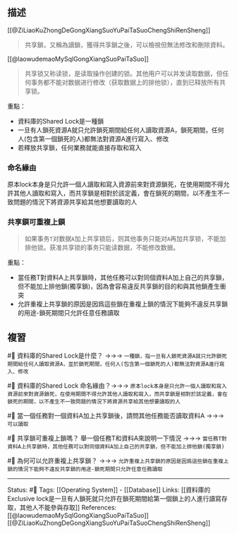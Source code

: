 
## 描述
[[@ZiLiaoKuZhongDeGongXiangSuoYuPaiTaSuoChengShiRenSheng]]
> 共享鎖，又稱為讀鎖，獲得共享鎖之後，可以檢視但無法修改和刪除資料。

[[@laowudemaoMySqlGongXiangSuoPaiTaSuo]]
> 共享锁又称读锁，是读取操作创建的锁。其他用户可以并发读取数据，但任何事务都不能对数据进行修改（获取数据上的排他锁），直到已释放所有共享锁。

重點：
- 資料庫的Shared Lock是一種鎖
- 一旦有人鎖死資源A就只允許鎖死期間給任何人讀取資源A，鎖死期間，任何人(包含第一個鎖死的人)都無法對資源A進行寫入、修改
- 若釋放共享鎖，任何業務就能直接存取和寫入

### 命名緣由
原本lock本身是只允許一個人讀取和寫入資源前來對資源鎖死，在使用期間不得允許其他人讀取和寫入，而共享鎖是相對於該定義，會在鎖死的期間，以不產生不一致問題的情況下將資源共享給其他想要讀取的人


### 共享鎖可重複上鎖
> 如果事务`T`对数据`A`加上共享锁后，则其他事务只能对`A`再加共享锁，不能加排他锁。获准共享锁的事务只能读数据，不能修改数据。

重點：
- 當任務T對資料A上共享鎖時，其他任務可以對同個資料A加上自己的共享鎖，但不能加上排他鎖(獨享鎖)，因為會容易違反共享鎖的目的和與其他鎖產生衝突
- 允許重複上共享鎖的原因是因爲這些鎖在重複上鎖的情況下能夠不違反共享鎖的用途-鎖死期間只允許任意任務讀取
## 複習
#🧠 資料庫的Shared Lock是什麼？ ->->-> `一種鎖，指一旦有人鎖死資源A就只允許鎖死期間給任何人讀取資源A，並於鎖死期間，任何人(包含第一個鎖死的人)都無法對資源A進行寫入、修改`
<!--SR:!2022-07-06,20,250-->

#🧠 資料庫的Shared Lock 命名緣由？->->-> `原本lock本身是只允許一個人讀取和寫入資源前來對資源鎖死，在使用期間不得允許其他人讀取和寫入，而共享鎖是相對於該定義，會在鎖死的期間，以不產生不一致問題的情況下將資源共享給其他想要讀取的人`
<!--SR:!2022-07-07,20,250-->

#🧠 當一個任務對一個資料A加上共享鎖後，請問其他任務能否讀取資料A ->->-> `可以讀取`
<!--SR:!2022-07-15,27,250-->

#🧠 共享鎖可重複上鎖嗎？ 舉一個任務T和資料A來說明一下情況 ->->-> `當任務T對資料A上共享鎖時，其他任務可以對同個資料A加上自己的共享鎖，但不能加上排他鎖(獨享鎖)`
<!--SR:!2022-07-16,28,250-->

#🧠 為何可以允許重複上共享鎖？ ->->-> `允許重複上共享鎖的原因是因爲這些鎖在重複上鎖的情況下能夠不違反共享鎖的用途-鎖死期間只允許任意任務讀取`
<!--SR:!2022-07-10,23,250-->

---
Status: #🌱 
Tags:
[[Operating System]] - [[Database]]
Links:
[[資料庫的Exclusive lock是一旦有人鎖死就只允許在鎖死期間給第一個鎖上的人進行讀寫存取，其他人不能參與存取]]
References:
[[@laowudemaoMySqlGongXiangSuoPaiTaSuo]]
[[@ZiLiaoKuZhongDeGongXiangSuoYuPaiTaSuoChengShiRenSheng]]